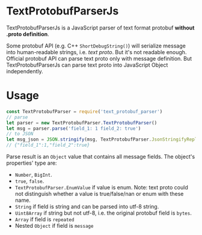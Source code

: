 # TextProtobufParserJs

TextProtobufParserJs is a JavaScript parser of text format protobuf **without .proto definition**. 

Some protobuf API (e.g. C++ `ShortDebugString()`) will serialize message into human-readable strings, i.e. *text proto*. But it's not readable enough. 
Official protobuf API can parse text proto only with message definition. But TextProtobufParserJs can parse text proto into JavaScript Object independently.

# Usage

```javascript
const TextProtobufParser = require('text_protobuf_parser')
// parse
let parser = new TextProtobufParser.TextProtobufParser()
let msg = parser.parse('field_1: 1 field_2: true') 
// to JSON
let msg_json = JSON.stringify(msg, TextProtobufParser.JsonStringifyReplacer)
// {"field_1":1,"field_2":true}
```

Parse result is an `Object` value that contains all message fields. The object's properties' type are:

- `Number`, `BigInt`.
- `true`, `false`.
- `TextProtobufParser.EnumValue` if value is enum. Note: text proto could not distinguish whether a value is true/false/nan or enum with these name.
- `String` if field is string and can be parsed into utf-8 string.
- `Uint8Array` if string but not utf-8, i.e. the original protobuf field is `bytes`.
- `Array`  if field is `repeated`
- Nested `Object` if field is `message`